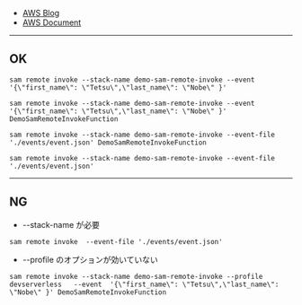 
* [AWS Blog](https://aws.amazon.com/jp/blogs/compute/testing-aws-lambda-functions-with-aws-sam-remote-invoke/)
* [AWS Document](https://docs.aws.amazon.com/serverless-application-model/latest/developerguide/sam-cli-command-reference-remote-invoke.html)

---

## OK

```
sam remote invoke --stack-name demo-sam-remote-invoke --event  '{\"first_name\": \"Tetsu\",\"last_name\": \"Nobe\" }'  
```

```
sam remote invoke --stack-name demo-sam-remote-invoke --event  '{\"first_name\": \"Tetsu\",\"last_name\": \"Nobe\" }'  DemoSamRemoteInvokeFunction 
```

```
sam remote invoke --stack-name demo-sam-remote-invoke --event-file './events/event.json' DemoSamRemoteInvokeFunction
```

```
sam remote invoke --stack-name demo-sam-remote-invoke --event-file './events/event.json' 
```

----

## NG

* --stack-name が必要

```
sam remote invoke  --event-file './events/event.json' 
```

* --profile のオプションが効いていない

```
sam remote invoke --stack-name demo-sam-remote-invoke --profile devserverless   --event  '{\"first_name\": \"Tetsu\",\"last_name\": \"Nobe\" }' DemoSamRemoteInvokeFunction 
```
